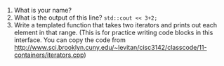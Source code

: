    1. What is your name?
   2. What is the output of this line? `std::cout << 3+2;`
   3. Write a templated function that takes two iterators and prints out each element in that range. \(This is for practice writing code blocks in this interface. You can copy the code from http://www.sci.brooklyn.cuny.edu/~levitan/cisc3142/classcode/11-containers/iterators.cpp)
